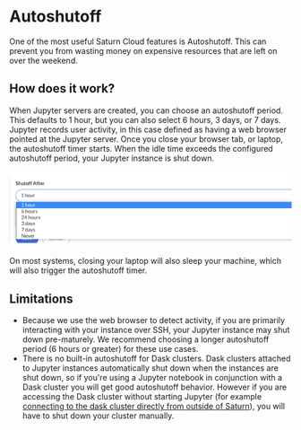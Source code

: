 # Autoshutoff

One of the most useful Saturn Cloud features is Autoshutoff. This can prevent you from wasting money on expensive resources that are left on over the weekend.

## How does it work?

When Jupyter servers are created, you can choose an autoshutoff period. This defaults to 1 hour, but you can also select 6 hours, 3 days, or 7 days. Jupyter records user activity, in this case defined as having a web browser pointed at the Jupyter server. Once you close your browser tab, or laptop, the autoshutoff timer starts. When the idle time exceeds the configured autoshutoff period, your Jupyter instance is shut down.

<img src="/images/docs/autoshutoff.png" alt="Select Autoshutoff" class="doc-image">

On most systems, closing your laptop will also sleep your machine, which will also trigger the autoshutoff timer.

## Limitations

- Because we use the web browser to detect activity, if you are primarily interacting with your instance over SSH, your Jupyter instance may shut down pre-maturely. We recommend choosing a longer autoshutoff period (6 hours or greater) for these use cases.
- There is no built-in autoshutoff for Dask clusters. Dask clusters attached to Jupyter instances automatically shut down when the instances are shut down, so if you're using a Jupyter notebook in conjunction with a Dask cluster you will get good autoshutoff behavior. However if you are accessing the Dask cluster without starting Jupyter (for example [connecting to the dask cluster directly from outside of Saturn](../external-connect/)), you will have to shut down your cluster manually.
